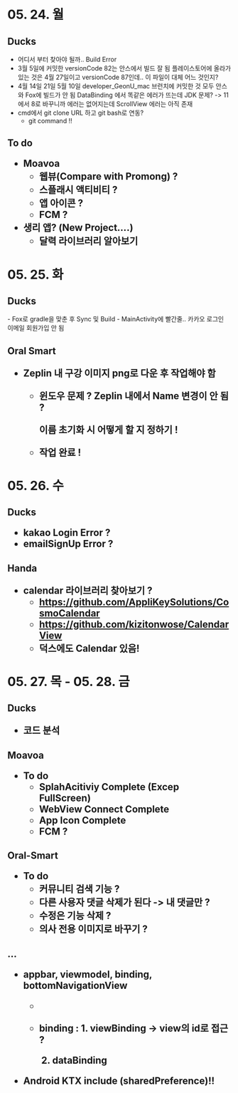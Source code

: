 <h1>
    05. 24. 월
</h1>
<h2>Ducks
</h2>


- 어디서 부터 찾아야 될까.. Build Error
- 3월 5일에 커밋한 versionCode 82는 안스에서 빌드 잘 됨
  플레이스토어에 올라가 있는 것은 4월 27일이고 versionCode 87인데.. 이 파일이 대체 어느 것인지?
- 4월 14일 21일 5월 10일 developer_GeonU_mac 브런치에 커밋한 것 모두 안스와 Fox에 빌드가 안 됨
  DataBinding 에서 똑같은 에러가 뜨는데 JDK 문제? -> 11에서 8로 바꾸니까 에러는 없어지는데 ScrollView 에러는 아직 존재
- cmd에서 git clone URL 하고 git bash로 연동?
  - git command !!



<h2>To do

- Moavoa
  - 웹뷰(Compare with Promong) ?
  - 스플래시 액티비티 ?
  - 앱 아이콘 ?
  - FCM ?
- 생리 앱? (New Project....)
  - 달력 라이브러리 알아보기





<h1>05. 25. 화



<h2> Ducks
</h2>
- Fox로 gradle을 맞춘 후 Sync 및 Build
  - MainActivity에 빨간줄.. 카카오 로그인 이메일 회원가입 안 됨



<h2>Oral Smart

- Zeplin 내 구강 이미지 png로 다운 후 작업해야 함
  - 윈도우 문제 ? Zeplin 내에서 Name 변경이 안 됨 ?
  
    이름 초기화 시 어떻게 할 지 정하기 !
  
  - 작업 완료 !





<h1>05. 26. 수

<h2>Ducks

- kakao Login Error ?
- emailSignUp Error ?

<h2>Handa

- calendar 라이브러리 찾아보기 ?
  - https://github.com/AppliKeySolutions/CosmoCalendar
  - https://github.com/kizitonwose/CalendarView
  - 덕스에도 Calendar 있음!



<h1>05. 27. 목 - 05. 28. 금



<h2>Ducks

- 코드 분석



<h2>Moavoa

- To do
  - SplahAcitiviy  Complete (Excep FullScreen)
  - WebView Connect Complete
  - App Icon Complete
  - FCM ?



<h2>Oral-Smart

- To do
  - 커뮤니티 검색 기능 ?
  - 다른 사용자 댓글 삭제가 된다 -> 내 댓글만 ?
  - 수정은 기능 삭제 ?
  - 의사 전용 이미지로 바꾸기 ?



<h2>...

- appbar, viewmodel, binding, bottomNavigationView

  - 

  - binding : 1. viewBinding -> view의 id로 접근 ?

    ​				 2. dataBinding

- Android KTX include (sharedPreference)!!
